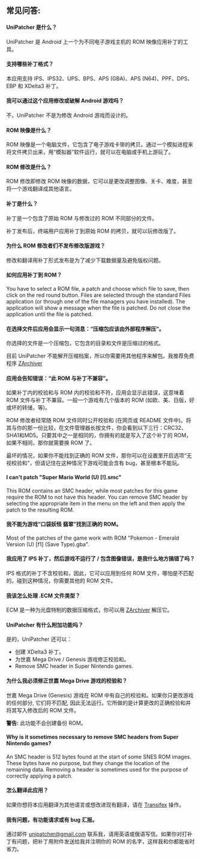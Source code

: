 ## 常见问答:

#### UniPatcher 是什么？

UniPatcher 是 Android 上一个为不同电子游戏主机的 ROM 映像应用补丁的工具。

#### 支持哪些补丁格式？

本应用支持 IPS、IPS32、UPS、BPS、APS (GBA)、APS (N64)、PPF、DPS、EBP 和 XDelta3 补丁。

#### 我可以通过这个应用修改或破解 Android 游戏吗？

不，UniPatcher 不是为修改 Android 游戏而设计的。

#### ROM 映像是什么？

ROM 映像是一个电脑文件，它包含了电子游戏卡带的拷贝。通过一个模拟进程来将文件拷贝出来，用“模拟器”软件运行，就可以在电脑或手机上游玩了。

#### ROM 修改是什么？

ROM 修改即修改 ROM 映像的数据，它可以是更改调整图像、关卡、难度，甚至将一个游戏翻译成其他语言。

#### 补丁是什么？

补丁是一个包含了原始 ROM 与修改过的 ROM 不同部分的文件。

补丁发布后，终端用户应用补丁到原始 ROM 的拷贝，就可以玩修改版了。

#### 为什么 ROM 修改者们不发布修改版游戏？

修改和翻译用补丁形式发布是为了减少下载数据量及避免版权问题。

#### 如何应用补丁到 ROM？

You have to select a ROM file, a patch and choose which file to save, then click on the red round button. Files are selected through the standard Files application (or through one of the file managers you have installed). The application will show a message when the file is patched. Do not close the application until the file is patched.

#### 在选择文件后应用会显示一句消息：“压缩包应该由外部程序解压”。

你选择的文件是一个压缩包，它包含的目录和文件是压缩过的格式。

目前 UniPatcher 不能解开压缩档案，所以你需要用其他程序来解包。我推荐免费程序 [ZArchiver](https://play.google.com/store/apps/details?id=ru.zdevs.zarchiver)

#### 应用会告知错误：“此 ROM 与补丁不兼容”。

如果补丁内的校验和与 ROM 内的校验和不符，应用会显示此错误，这意味着 ROM 文件与补丁不兼容。一般一个游戏有几个版本的 ROM (如欧、美、日版，好或坏的转储，等)。

ROM 修改者经常随 ROM 文件同时公开校验和 (在网页或 README 文件中)。将其与你的那一份比较，在文件管理器长按文件，你会看到以下三行：CRC32、SHA1和MD5。只要其中之一是相同的，你拥有的就是写入了这个补丁的 ROM，如果不相同，那你就需要换 ROM 了。

最坏的情况，如果你不能找到正确的 ROM 文件，那你可以在设置里开启选项“无视校验和”，但请记住在这种情况下游戏可能会含有 bug，甚至根本不能玩。

#### I can't patch "Super Mario World (U) [!].smc"

This ROM contains an SMC header, while most patches for this game require the ROM to not have this header. You can remove SMC header by selecting the appropriate item in the menu on the left and then apply the patch to the resulting ROM.

#### 我不能为游戏“口袋妖怪 翡翠”找到正确的 ROM。

Most of the patches of the game work with ROM "Pokemon - Emerald Version (U) \[f1\] (Save Type).gba".

#### 我应用了 IPS 补丁，然后游戏不运行了 / 包含图像错误，是我什么地方搞错了吗？

IPS 格式的补丁不含校验和，因此，它可以应用到任何 ROM 文件，哪怕是不匹配的。碰到这种情况，你需要其他的 ROM 文件。

#### 我该怎么处理 .ECM 文件类型？

ECM 是一种为光盘特制的数据压缩格式，你可以用 [ZArchiver](https://play.google.com/store/apps/details?id=ru.zdevs.zarchiver) 解压它。

#### UniPatcher 有什么附加功能吗？

是的，UniPatcher 还可以：

- 创建 XDelta3 补丁。
- 为世嘉 Mega Drive / Genesis 游戏修正校验和。
- Remove SMC header in Super Nintendo games.

#### 为什么我必须修正世嘉 Mega Drive 游戏的校验和？

世嘉 Mega Drive (Genesis) 游戏在 ROM 中有自己的校验和。如果你只更改游戏的任何部分, 它们将不匹配, 因此无法运行。它所做的是计算更改的正确校验和并将其写入修改后的 ROM 文件。

**警告:** 此功能不会创建备份 ROM。

#### Why is it sometimes necessary to remove SMC headers from Super Nintendo games?

An SMC header is 512 bytes found at the start of some SNES ROM images. These bytes have no purpose, but they change the location of the remaining data. Removing a header is sometimes used for the purpose of correctly applying a patch.

#### 怎么翻译此应用？

如果你想将本应用翻译为其他语言或想改进现有翻译，请在 [Transifex](https://www.transifex.com/unipatcher/unipatcher/dashboard/) 操作。

#### 我有问题，有功能请求或有 bug 汇报。

通过邮件 <unipatcher@gmail.com> 联系我，请用英语或俄语写信。如果你对打补丁有问题，把补丁用附件发送给我并注明你的 ROM 的名字，这样我和你都能省时省力。